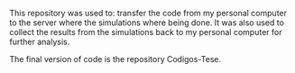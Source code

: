 This repository was used to: transfer the code from my personal computer to the server where the simulations where being done. It was also used to collect the results from the simulations back to my personal computer for further analysis.

The final version of code is the repository Codigos-Tese.
